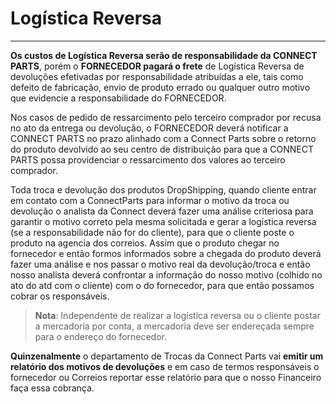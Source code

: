 # Logística Reversa

---

**Os custos de Logística Reversa serão de responsabilidade da CONNECT PARTS**, porém o **FORNECEDOR pagará o frete** de Logística Reversa de devoluções efetivadas por responsabilidade atribuídas a ele, tais como defeito de fabricação, envio de produto errado ou qualquer outro motivo que evidencie a responsabilidade do FORNECEDOR.

Nos casos de pedido de ressarcimento pelo terceiro comprador por recusa no ato da entrega ou devolução, o FORNECEDOR deverá notificar a CONNECT PARTS no prazo alinhado com a Connect Parts sobre o retorno do produto devolvido ao seu centro de distribuição para que a CONNECT PARTS possa providenciar o ressarcimento dos valores ao terceiro comprador.

Toda troca e devolução dos produtos DropShipping, quando cliente entrar em contato com a ConnectParts para informar o motivo da troca ou devolução o analista da Connect deverá fazer uma análise criteriosa para garantir o motivo correto pela mesma solicitada e gerar a logística reversa (se a responsabilidade não for do cliente), para que o cliente poste o produto na agencia dos correios. Assim que o produto chegar no fornecedor e então formos informados sobre a chegada do produto deverá fazer uma análise e nos passar o motivo real da devolução/troca e então nosso analista deverá confrontar a informação do nosso motivo (colhido no ato do atd com o cliente) com o do fornecedor, para que então possamos cobrar os responsáveis.

> **Nota**: Independente de realizar a logística reversa ou o cliente postar a mercadoria por conta, a mercadoria deve ser endereçada sempre para o endereço do fornecedor.

**Quinzenalmente** o departamento de Trocas da Connect Parts vai **emitir um relatório dos motivos de devoluções** e em caso de termos responsáveis o fornecedor ou Correios reportar esse relatório para que o nosso Financeiro faça essa cobrança.

